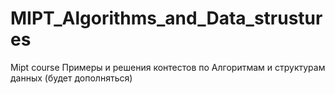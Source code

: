 # MIPT_Algorithms_and_Data_strustures
Mipt course
Примеры и решения контестов по Алгоритмам и структурам данных (будет дополняться)
